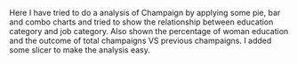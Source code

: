 Here I have tried to do a analysis of Champaign by applying some pie, bar and combo charts and tried to show the relationship between education category and job category. Also shown the percentage of woman education and the outcome of total champaigns VS previous champaigns. I added some slicer to make the analysis easy.
